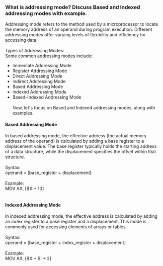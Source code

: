 ### **<br/>What is addressing mode? Discuss Based and Indexed addressing modes with example.**
Addressing mode refers to the method used by a microprocessor to locate the memory address of an operand during program execution. 
Different addressing modes offer varying levels of flexibility and efficiency for accessing data.<br/><br/>
Types of Addressing Modes:<br/>
Some common addressing modes include:<br/>
  - Immediate Addressing Mode
  - Register Addressing Mode
  - Direct Addressing Mode
  - Indirect Addressing Mode
  - Based Addressing Mode
  - Indexed Addressing Mode
  - Based-Indexed Addressing Mode<br/>
<br/>Now, let's focus on Based and Indexed addressing modes, along with examples.

#### Based Addressing Mode<br/>
In based addressing mode, the effective address (the actual memory address of the operand) is calculated by adding a base register to a displacement value. 
The base register typically holds the starting address of a data structure, while the displacement specifies the offset within that structure.<br/><br/>
Syntax:<br/>
operand = [base_register + displacement]<br/><br/>
Example:<br/>
MOV AX, [BX + 10]<br/><br/>

#### Indexed Addressing Mode<br/>
In indexed addressing mode, the effective address is calculated by adding an index register to a base register and a displacement. 
This mode is commonly used for accessing elements of arrays or tables.<br/><br/>
Syntax:<br/>
operand = [base_register + index_register + displacement]<br/><br/>
Example:<br/>
MOV AX, [BX + SI + 2]<br/><br/>












